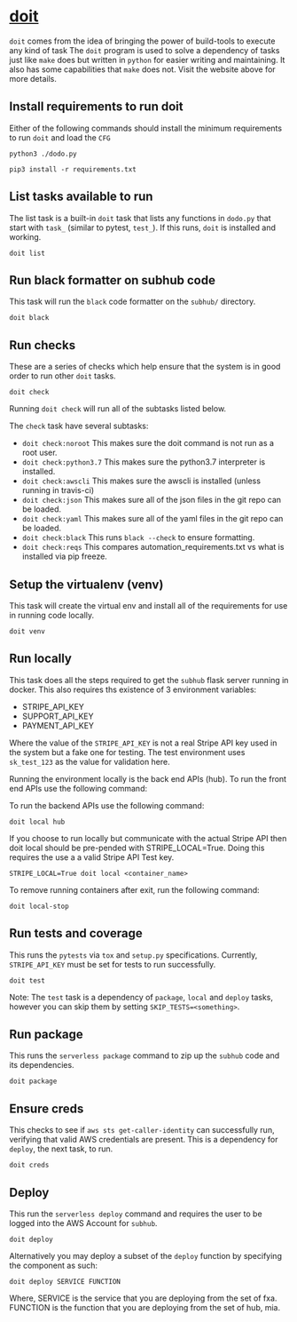 # [doit](http://pydoit.org/)

`doit` comes from the idea of bringing the power of build-tools to execute any kind of task
The `doit` program is used to solve a dependency of tasks just like `make` does but written in `python` for easier writing and maintaining.  It also has some capabilities that `make` does not.  Visit the website above for more details.

## Install requirements to run doit
Either of the following commands should install the minimum requirements to run `doit` and load the `CFG`

```
python3 ./dodo.py

```
```
pip3 install -r requirements.txt
```

## List tasks available to run

The list task is a built-in `doit` task that lists any functions in `dodo.py` that start with `task_` (similar to pytest, `test_`).  If this runs, `doit` is installed and working.

```
doit list
```

## Run black formatter on subhub code

This task will run the `black` code formatter on the `subhub/` directory.

```
doit black
```

## Run checks

These are a series of checks which help ensure that the system is in good order to run other `doit` tasks.
```
doit check
```
Running `doit check` will run all of the subtasks listed below.

The `check` task have several subtasks:

- `doit check:noroot` This makes sure the doit command is not run as a root user.
- `doit check:python3.7` This makes sure the python3.7 interpreter is installed.
- `doit check:awscli` This makes sure the awscli is installed (unless running in travis-ci)
- `doit check:json` This makes sure all of the json files in the git repo can be loaded.
- `doit check:yaml` This makes sure all of the yaml files in the git repo can be loaded.
- `doit check:black` This runs `black --check` to ensure formatting.
- `doit check:reqs` This compares automation_requirements.txt vs what is installed via pip freeze.

## Setup the virtualenv (venv)

This task will create the virtual env and install all of the requirements for use in running code locally.

```
doit venv
```

## Run locally

This task does all the steps required to get the `subhub` flask server running in docker.  This also requires ths
existence of 3 environment variables:

* STRIPE_API_KEY
* SUPPORT_API_KEY
* PAYMENT_API_KEY

Where the value of the `STRIPE_API_KEY` is not a real Stripe API key used in the system but a fake one for testing.  The
test environment uses `sk_test_123` as the value for validation here.

Running the environment locally is the back end APIs (hub).  To run the front
end APIs use the following command:

To run the backend APIs use the following command:
```
doit local hub

```

If you choose to run locally but communicate with the actual Stripe API then doit local should be pre-pended with STRIPE_LOCAL=True.
Doing this requires the use a a valid Stripe API Test key.
```
STRIPE_LOCAL=True doit local <container_name>
```

To remove running containers after exit, run the following command:
```
doit local-stop
```

## Run tests and coverage

This runs the `pytests` via `tox` and `setup.py` specifications.  Currently, `STRIPE_API_KEY` must be set for tests to run successfully.

```
doit test
```
Note: The `test` task is a dependency of `package`, `local` and `deploy` tasks, however you can skip them by setting `SKIP_TESTS=<something>`.

## Run package

This runs the `serverless package` command to zip up the `subhub` code and its dependencies.

```
doit package
```

## Ensure creds

This checks to see if `aws sts get-caller-identity` can successfully run, verifying that valid AWS credentials are present.  This is a dependency for `deploy`, the next task, to run.

```
doit creds
```

## Deploy

This run the `serverless deploy` command and requires the user to be logged into the AWS Account for `subhub`.

```
doit deploy
```

Alternatively you may deploy a subset of the `deploy` function by specifying the component as such:

```
doit deploy SERVICE FUNCTION
```

Where,
    SERVICE is the service that you are deploying from the set of fxa.
    FUNCTION is the function that you are deploying from the set of hub, mia.
